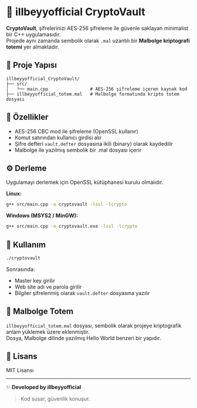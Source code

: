 # 🔐 illbeyyofficial CryptoVault

**CryptoVault**, şifrelerinizi AES-256 şifreleme ile güvenle saklayan minimalist bir C++ uygulamasıdır.  
Projede aynı zamanda sembolik olarak `.mal` uzantılı bir **Malbolge kriptografi totemi** yer almaktadır.

## 📁 Proje Yapısı

```
illbeyyofficial_CryptoVault/
├── src/
│   └── main.cpp                # AES-256 şifreleme içeren kaynak kod
├── illbeyyofficial_totem.mal   # Malbolge formatında kripto totem dosyası
```

## 🚀 Özellikler

- AES-256 CBC mod ile şifreleme (OpenSSL kullanır)
- Komut satırından kullanıcı girdisi alır
- Şifre defteri `vault.defter` dosyasına ikili (binary) olarak kaydedilir
- Malbolge ile yazılmış sembolik bir .mal dosyası içerir

## ⚙️ Derleme

Uygulamayı derlemek için OpenSSL kütüphanesi kurulu olmalıdır.

**Linux:**

```bash
g++ src/main.cpp -o cryptovault -lssl -lcrypto
```

**Windows (MSYS2 / MinGW):**

```bash
g++ src/main.cpp -o cryptovault.exe -lssl -lcrypto
```

## 💾 Kullanım

```bash
./cryptovault
```

Sonrasında:
- Master key girilir
- Web site adı ve parola girilir
- Bilgiler şifrelenmiş olarak `vault.defter` dosyasına yazılır

## 🔐 Malbolge Totem

`illbeyyofficial_totem.mal` dosyası, sembolik olarak projeye kriptografik anlam yüklemek üzere eklenmiştir.  
Dosya, Malbolge dilinde yazılmış Hello World benzeri bir yapıdır.

## 📜 Lisans

MIT Lisansı

---

✨ **Developed by illbeyyofficial**  
> Kod susar, güvenlik konuşur.
